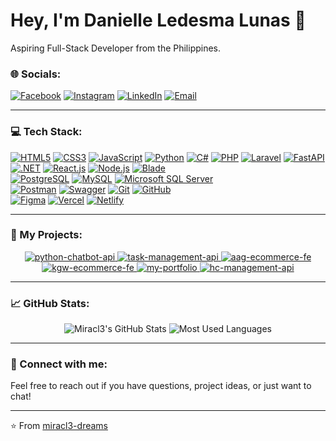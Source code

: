 # Hey, I'm Danielle Ledesma Lunas 👋

Aspiring Full-Stack Developer from the Philippines.

### 🌐 Socials:

[![Facebook](https://img.shields.io/badge/Facebook-%231877F2.svg?style=for-the-badge&logo=Facebook&logoColor=white)](https://www.facebook.com/mnemosynedan.06)
[![Instagram](https://img.shields.io/badge/Instagram-%23E4405F.svg?style=for-the-badge&logo=Instagram&logoColor=white)](https://www.instagram.com/miracl3_dreams/)
[![LinkedIn](https://img.shields.io/badge/LinkedIn-%230077B5.svg?style=for-the-badge&logo=linkedin&logoColor=white)](https://www.linkedin.com/in/danielle-lunas-395025280/)
[![Email](https://img.shields.io/badge/Email-D14836?style=for-the-badge&logo=gmail&logoColor=white)](mailto:[lunas.danielle.10262002@gmail.com])

---

### 💻 Tech Stack:

[![HTML5](https://img.shields.io/badge/html5-%23E34F26.svg?style=for-the-badge&logo=html5&logoColor=white)](https://developer.mozilla.org/en-US/docs/Web/HTML)
[![CSS3](https://img.shields.io/badge/css3-%231572B6.svg?style=for-the-badge&logo=css3&logoColor=white)](https://developer.mozilla.org/en-US/docs/Web/CSS)
[![JavaScript](https://img.shields.io/badge/javascript-%23323330.svg?style=for-the-badge&logo=javascript&logoColor=%23F7DF1E)](https://developer.mozilla.org/en-US/docs/Web/JavaScript)
[![Python](https://img.shields.io/badge/python-3670A0?style=for-the-badge&logo=python&logoColor=ffdd54)](https://www.python.org/)
[![C#](https://img.shields.io/badge/c%23-%23239120.svg?style=for-the-badge&logo=c-sharp&logoColor=white)](https://learn.microsoft.com/en-us/dotnet/csharp/)
[![PHP](https://img.shields.io/badge/php-%23777BB4.svg?style=for-the-badge&logo=php&logoColor=white)](https://www.php.net/)
[![Laravel](https://img.shields.io/badge/laravel-%23FF2D20.svg?style=for-the-badge&logo=laravel&logoColor=white)](https://laravel.com/)
[![FastAPI](https://img.shields.io/badge/FastAPI-005571?style=for-the-badge&logo=fastapi)](https://fastapi.tiangolo.com/)
[![.NET](https://img.shields.io/badge/.NET-512BD4?style=for-the-badge&logo=dotnet&logoColor=white)](https://dotnet.microsoft.com/)
[![React.js](https://img.shields.io/badge/react-%2320232a.svg?style=for-the-badge&logo=react&logoColor=%2361DAFB)](https://react.dev/)
[![Node.js](https://img.shields.io/badge/node.js-6DA55F?style=for-the-badge&logo=node.js&logoColor=white)](https://nodejs.org/)
[![Blade](https://img.shields.io/badge/Blade-black?style=for-the-badge&logo=laravel&logoColor=orange)](https://laravel.com/docs/blade)
<br>
[![PostgreSQL](https://img.shields.io/badge/postgresql-%23316192.svg?style=for-the-badge&logo=postgresql&logoColor=white)](https://www.postgresql.org/)
[![MySQL](https://img.shields.io/badge/mysql-%2300f.svg?style=for-the-badge&logo=mysql&logoColor=white)](https://www.mysql.com/)
[![Microsoft SQL Server](https://img.shields.io/badge/Microsoft%20SQL%20Server-CC2927?style=for-the-badge&logo=microsoft%20sql%20server&logoColor=white)](https://www.microsoft.com/en-us/sql-server/)
<br>
[![Postman](https://img.shields.io/badge/Postman-FF6C37?style=for-the-badge&logo=postman&logoColor=white)](https://www.postman.com/)
[![Swagger](https://img.shields.io/badge/Swagger-85EA2D?style=for-the-badge&logo=swagger&logoColor=white)](https://swagger.io/)
[![Git](https://img.shields.io/badge/git-%23F05033.svg?style=for-the-badge&logo=git&logoColor=white)](https://git-scm.com/)
[![GitHub](https://img.shields.io/badge/github-%23121011.svg?style=for-the-badge&logo=github&logoColor=white)](https://github.com/)
<br>
[![Figma](https://img.shields.io/badge/figma-%23F24E1E.svg?style=for-the-badge&logo=figma&logoColor=white)](https://www.figma.com/)
[![Vercel](https://img.shields.io/badge/Vercel-000000?style=for-the-badge&logo=vercel&logoColor=white)](https://vercel.com/)
[![Netlify](https://img.shields.io/badge/netlify-%2300C7B7.svg?style=for-the-badge&logo=netlify&logoColor=white)](https://www.netlify.com/)

---

### 🚀 My Projects:

<p align="center">
    <a href="https://github.com/miracl3-dreams/python-chatbot-api">
        <img src="https://github-readme-stats.vercel.app/api/pin/?username=miracl3-dreams&repo=python-chatbot-api&theme=dark" alt="python-chatbot-api" />
    </a>
    <a href="https://github.com/miracl3-dreams/task-management-api">
        <img src="https://github-readme-stats.vercel.app/api/pin/?username=miracl3-dreams&repo=task-management-api&theme=dark" alt="task-management-api" />
    </a>
    <a href="https://github.com/miracl3-dreams/aag-ecommerce-fe">
        <img src="https://github-readme-stats.vercel.app/api/pin/?username=miracl3-dreams&repo=aag-ecommerce-fe&theme=dark" alt="aag-ecommerce-fe" />
    </a>
    <a href="https://github.com/miracl3-dreams/kgw-ecommerce-fe">
        <img src="https://github-readme-stats.vercel.app/api/pin/?username=miracl3-dreams&repo=kgw-ecommerce-fe&theme=dark" alt="kgw-ecommerce-fe" />
    </a>
    <a href="https://github.com/miracl3-dreams/my-portfolio">
        <img src="https://github-readme-stats.vercel.app/api/pin/?username=miracl3-dreams&repo=my-portfolio&theme=dark" alt="my-portfolio" />
    </a>
    <a href="https://github.com/miracl3-dreams/hc-management-api">
        <img src="https://github-readme-stats.vercel.app/api/pin/?username=miracl3-dreams&repo=hc-management-api&theme=dark" alt="hc-management-api" />
    </a>
    </p>

---

### 📈 GitHub Stats:

<p align="center">
    <img src="https://github-readme-stats.vercel.app/api?username=miracl3-dreams&show_icons=true&theme=dark&include_all_commits=true&count_private=true&line_height=20" alt="Miracl3's GitHub Stats" />
    <img src="https://github-readme-stats.vercel.app/api/top-langs/?username=miracl3-dreams&layout=compact&theme=dark&hide_progress=true&exclude_repo=my-portfolio" alt="Most Used Languages" />
</p>

---

### 🤝 Connect with me:

Feel free to reach out if you have questions, project ideas, or just want to chat!

---

⭐️ From [miracl3-dreams](https://github.com/miracl3-dreams)
